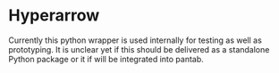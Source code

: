 # Hyperarrow

Currently this python wrapper is used internally for testing as well as prototyping. It is unclear yet if this should be delivered as a standalone Python package or it if will be integrated into pantab.

